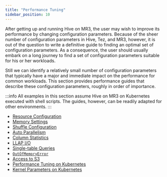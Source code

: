 ```yaml
---
title: "Performance Tuning"
sidebar_position: 10
---
```


After getting up and running Hive on MR3, the user may wish to improve its performance by changing configuration parameters.
Because of the sheer number of configuration parameters in Hive, Tez, and MR3, however,
it is out of the question to write a definitive guide to finding an optimal set of configuration parameters.
As a consequence, 
the user should usually embark on a long journey to find a set of configuration parameters suitable for his or her workloads.

Still we can identify a relatively small number of configuration parameters 
that typically have a major and immediate impact on the performance for common workloads.
This section provides performance guides that describe these configuration parameters,
roughly in order of importance. 

:::info
All examples in this section assume Hive on MR3 on Kubernetes executed with shell scripts.
The guides, however, can be readily adapted for other environments.
:::

* [Resource Configuration](./resources)
* [Memory Settings](./memory-setting)
* [Shuffle Configuration](./shuffle)
* [Auto Parallelism](./auto-parallelism)
* [Column Statistics](./metastore)
* [LLAP I/O](./llap-io)
* [Single-table Queries](./tuning-bi-query)
* [`OutOfMemoryError`](./outofmemory)
* [Access to S3](./s3-tuning)
* [Performance Tuning on Kubernetes](./performance-tuning-k8s)
* [Kernel Parameters on Kubernetes](./configure-kernel)

